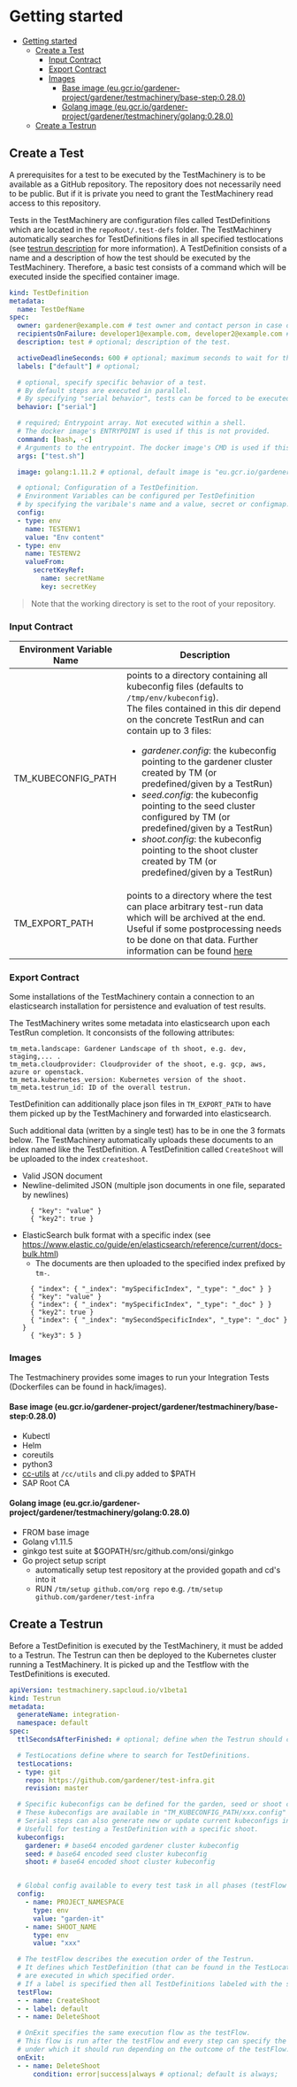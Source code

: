 # Getting started

- [Getting started](#getting-started)
  - [Create a Test](#create-a-test)
    - [Input Contract](#input-contract)
    - [Export Contract](#export-contract)
    - [Images](#images)
      - [Base image (eu.gcr.io/gardener-project/gardener/testmachinery/base-step:0.28.0)](#base-image-eugcriogardener-projectgardenertestmachinerybase-step0280)
      - [Golang image (eu.gcr.io/gardener-project/gardener/testmachinery/golang:0.28.0)](#golang-image-eugcriogardener-projectgardenertestmachinerygolang0280)
  - [Create a Testrun](#create-a-testrun)

## Create a Test

A prerequisites for a test to be executed by the TestMachinery is to be available as a GitHub repository.
The repository does not necessarily need to be public.
But if it is private you need to grant the TestMachinery read access to this repository.

Tests in the TestMachinery are configuration files called TestDefinitions which are located in the `repoRoot/.test-defs` folder.
The TestMachinery automatically searches for TestDefinitions files in all specified testlocations (see [testrun description](#create-a-testrun) for more information).
A TestDefinition consists of a name and a description of how the test should be executed by the TestMachinery.
Therefore, a basic test consists of a command which will be executed inside the specified container image.

```yaml
kind: TestDefinition
metadata:
  name: TestDefName
spec:
  owner: gardener@example.com # test owner and contact person in case of a test failure
  recipientsOnFailure: developer1@example.com, developer2@example.com # optional, list of emails to be notified if a step fails
  description: test # optional; description of the test.

  activeDeadlineSeconds: 600 # optional; maximum seconds to wait for the test to finish.
  labels: ["default"] # optional;

  # optional, specify specific behavior of a test.
  # By default steps are executed in parallel.
  # By specifying "serial behavior", tests can be forced to be executed in serial.
  behavior: ["serial"]

  # required; Entrypoint array. Not executed within a shell.
  # The docker image's ENTRYPOINT is used if this is not provided.
  command: [bash, -c]
  # Arguments to the entrypoint. The docker image's CMD is used if this is not provided.
  args: ["test.sh"]

  image: golang:1.11.2 # optional, default image is "eu.gcr.io/gardener-project/gardener/testmachinery/base-step:0.27.0"

  # optional; Configuration of a TestDefinition.
  # Environment Variables can be configured per TestDefinition
  # by specifying the varibale's name and a value, secret or configmap.
  config:
  - type: env
    name: TESTENV1
    value: "Env content"
  - type: env
    name: TESTENV2
    valueFrom:
      secretKeyRef:
        name: secretName
        key: secretKey
```
> Note that the working directory is set to the root of your repository.

### Input Contract

| Environment Variable Name        | Description           |
| ------------- |-------------|
| TM_KUBECONFIG_PATH      | points to a directory containing all kubeconfig files (defaults to `/tmp/env/kubeconfig`). </br> The files contained in this dir depend on the concrete TestRun and can contain up to 3 files: <ul><li>_gardener.config_: the kubeconfig pointing to the gardener cluster created by TM (or predefined/given by a TestRun)</li><li>_seed.config_: the kubeconfig pointing to the seed cluster configured by TM (or predefined/given by a TestRun)</li><li>_shoot.config_: the kubeconfig pointing to the shoot cluster created by TM (or predefined/given by a TestRun)</li></ul>|
| TM_EXPORT_PATH | points to a directory where the test can place arbitrary test-run data which will be archived at the end. Useful if some postprocessing needs to be done on that data. Further information can be found [here](#export-contract) |


### Export Contract

Some installations of the TestMachinery contain a connection to an elasticsearch installation for persistence and evaluation of test results.

The TestMachinery writes some metadata into elasticsearch upon each TestRun completion. It conconsists of the following attributes:
```
tm_meta.landscape: Gardener Landscape of th shoot, e.g. dev, staging,... .
tm_meta.cloudprovider: Cloudprovider of the shoot, e.g. gcp, aws, azure or openstack.
tm_meta.kubernetes_version: Kubernetes version of the shoot.
tm_meta.testrun_id: ID of the overall testrun.
```

TestDefinition can additionally place json files in `TM_EXPORT_PATH` to have them picked up by the TestMachinery and forwarded into elasticsearch.

Such additional data (written by a single test) has to be in one the 3 formats below.
The TestMachinery automatically uploads these documents to an index named like the TestDefinition. A TestDefinition called `CreateShoot` will be uploaded to the index `createshoot`.

- Valid JSON document
- Newline-delimited JSON (multiple json documents in one file, separated by newlines)
  ```
    { "key": "value" }
    { "key2": true }
  ```
- ElasticSearch bulk format with a specific index (see https://www.elastic.co/guide/en/elasticsearch/reference/current/docs-bulk.html)
  - The documents are then uploaded to the specified index prefixed by `tm-`.
  ```
    { "index": { "_index": "mySpecificIndex", "_type": "_doc" } }
    { "key": "value" }
    { "index": { "_index": "mySpecificIndex", "_type": "_doc" } }
    { "key2": true }
    { "index": { "_index": "mySecondSpecificIndex", "_type": "_doc" } }
    { "key3": 5 }
  ```

### Images

The Testmachinery provides some images to run your Integration Tests (Dockerfiles can be found in hack/images).

#### Base image (eu.gcr.io/gardener-project/gardener/testmachinery/base-step:0.28.0)
- Kubectl
- Helm
- coreutils
- python3
- [cc-utils](https://github.com/gardener/cc-utils) at `/cc/utils` and cli.py added to $PATH
- SAP Root CA

#### Golang image (eu.gcr.io/gardener-project/gardener/testmachinery/golang:0.28.0)
- FROM base image
- Golang v1.11.5
- ginkgo test suite at $GOPATH/src/github.com/onsi/ginkgo
- Go project setup script
  - automatically setup test repository at the provided gopath and cd's into it
  - RUN ```/tm/setup github.com/org repo``` e.g. ``` /tm/setup github.com/gardener/test-infra ```

## Create a Testrun
Before a TestDefinition is executed by the TestMachinery, it must be added to a Testrun.
The Testrun can then be deployed to the Kubernetes cluster running a TestMachinery.
It is picked up and the Testflow with the TestDefinitions is executed.

```yaml
apiVersion: testmachinery.sapcloud.io/v1beta1
kind: Testrun
metadata:
  generateName: integration-
  namespace: default
spec:
  ttlSecondsAfterFinished: # optional; define when the Testrun should cleanup itself.

  # TestLocations define where to search for TestDefinitions.
  testLocations:
  - type: git
    repo: https://github.com/gardener/test-infra.git
    revision: master

  # Specific kubeconfigs can be defined for the garden, seed or shoot cluster.
  # These kubeconfigs are available in "TM_KUBECONFIG_PATH/xxx.config" inside every TestDefinition container.
  # Serial steps can also generate new or update current kubeconfigs in this path.
  # Usefull for testing a TestDefinition with a specific shoot.
  kubeconfigs:
    gardener: # base64 encoded gardener cluster kubeconfig
    seed: # base64 encoded seed cluster kubeconfig
    shoot: # base64 encoded shoot cluster kubeconfig


  # Global config available to every test task in all phases (testFlow and onExit)
  config:
    - name: PROJECT_NAMESPACE
      type: env
      value: "garden-it"
    - name: SHOOT_NAME
      type: env
      value: "xxx"

  # The testFlow describes the execution order of the Testrun.
  # It defines which TestDefinition (that can be found in the TestLocations)
  # are executed in which specified order.
  # If a label is specified then all TestDefinitions labeled with the specific key are executed.
  testFlow:
  - - name: CreateShoot
  - - label: default
  - - name: DeleteShoot

  # OnExit specifies the same execution flow as the testFlow.
  # This flow is run after the testFlow and every step can specify the condition
  # under which it should run depending on the outcome of the testFlow.
  onExit:
  - - name: DeleteShoot
      condition: error|success|always # optional; default is always;
```
